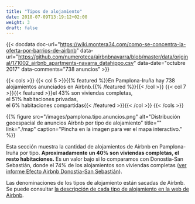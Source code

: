 ```yaml
---
title: "Tipos de alojamiento"
date: 2018-07-09T13:19:12+02:00
weight: 3
draft: false
---
```


{{< docdata doc-url="https://wiki.montera34.com/como-se-concentra-la-oferta-por-barrios-de-airbnb" data-url="https://github.com/numeroteca/airbnbnavarra/blob/master/data/original/171002_airbnb_apartments-navarra_datahippo.csv" data-date="octubre 2017" data-comments="738 anuncios" >}}

{{< cols >}}
{{< col 5 >}}{{% featured %}}En Pamplona-Iruña hay 738 alojamientos anunciados en Airbnb.{{% /featured %}}{{< /col >}}
{{< col 7 >}}{{< featured >}}el 43% son viviendas completas,<br>el 51% habitaciones privadas,<br>el 6% habitaciones compartidas{{< /featured >}}{{< /col >}}
{{< /cols >}}

{{% figure src="/images/pamplona.tipo.anuncios.png" alt="Distribución geoespacial de anuncios Airbnb por tipo de alojamiento" title="" link="./map" caption="Pincha en la imagen para ver el mapa interactivo." %}}

Esta sección muestra la cantidad de alojamientos de Airbnb en Pamplona-Iruña por tipo. **Aproximadamente un 40% son viviendas completas, el resto habitaciones.** Es un valor bajo si lo comparamos con Donostia-San Sebastián, donde el 74% de los alojamientos son viviendas completas ([ver informe Efecto Airbnb Donostia-San Sebastián](https://lab.montera34.com/airbnb/donostia/index.html#tipo-alojamiento)).

Las denominaciones de los tipos de alojamiento están sacadas de Airbnb. Se puede consultar [la descripción de cada tipo de alojamiento en la web de Airbnb](https://www.airbnb.es/help/article/5/what-does-the-room-type-of-a-listing-mean).

